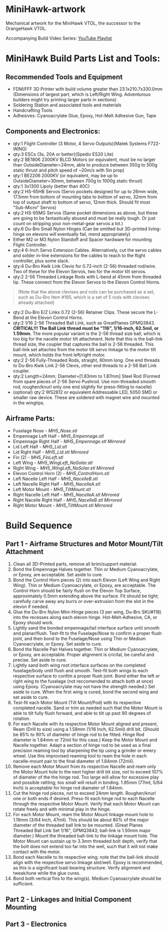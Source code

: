 # MiniHawk-artwork
Mechanical artwork for the MiniHawk VTOL, the successor to the OrangeHawk VTOL.

Accompanying Build Video Series: [YouTube Playlist](https://www.youtube.com/playlist?list=PLEMjH2uELUcYI_DS1zthgjE4Su79LeA_G)

# MiniHawk Build Parts List and Tools:
## Recommended Tools and Equipment
 - FDM/FFF 3D Printer with build volume greater than 23.1x210.7x330.0mm (Dimensions of largest part, which is Left/Right Wing. Adventurous builders might try printing larger parts in sections)
 - Soldering Station and associated tools and materials
 - Handcrafting Tools
 - Adhesives: Cyanoacrylate Glue, Epoxy, Hot-Melt Adhesive Gun, Tape
   
## Components and Electronics:
 - qty:1 Flight Controller (3 Motor, 4 Servo Outputs)(Matek Systems F722-WING)
 - qty:3 ESCs (3s, 20A or better)(Spedix ES20 Lite)
 - qty:2 BE1806 2300KV BLCD Motors (or equivalent, must be no larger than OutsideDiameter=24mm, able to produce between 350g to 500g static thrust and pitch speed of ~20m/s with 5in prop)
 - qty:1 BE2206 2000KV (or equivalent, may be up to OutsideDiameter=30mm, between 700g to 1000g static thrust)
 - qty:1 3s1300 Lipoly (better than 40C)
 - qty:2 HS-65HB Servos (Servo pockets designed for up to 26mm wide, 17.5mm from bottom of mounting tabs to bottom of servo, 32mm from top of output shaft to bottom of servo, 12mm thick. Should fit most "Sub-Micro" Servos)
 - qty:2 HS-65MG Servos (Same pocket dimensions as above, but these are going to be fantastically abused and must be really tough. Or just count on stripping your non-metal-gear servos a lot.)
 - qty:6 Du-Bro Small Nylon Hinges (Can be omitted but 3D-printed living-hinge on elevons will eventually fail, mend appropriately)
 - Either M2 or M3 Nylon Standoff and Spacer hardware for mounting Flight Controller.
 - qty:4 6-Inch Servo Extension Cables. Alternatively, cut the servo cables and solder in-line extensions for the cables to reach to the flight controller, plus some slack.
 - qty:4 Du-Bro Kwik Link Clevis for 0.72-inch (2-56) threaded rod/wire. Two of these for the Elevon Servos, two for the motor tilt servos.
 - qty:2 2-56 Threaded Linkage Rods with L-bend at 45mm from threaded tip. These connect from the Elevon Servos to the Elevon Control Horns. 
 > (Note that the above clevises and rods can be purchased as a set, such as Du-Bro Item #185, which is a set of 5 rods with clevises already attached)
 - qty:2 Du-Bro E/Z Links 0.72 (2-56) Retainer Clips. These secure the L-Bend at the Elevon Control Horns.
 - qty:2 1/16 2-56 Threaded Ball Link, such as GreatPlanes GPMQ3843. **CRITICAL!!! The Ball Link thread must be "116", 1/16-inch, 62.5mil, or 1.59mm.** The more popular variant is the 2-56 thread size ball, which is too big for the nacelle motor tilt attachment. Note that this is the ball-link thread size, the coupler that captures the ball is 2-56 threaded. This ball-link set attaches from the motor tilt servo linkage to the motor tilt mount, which holds the front left/right motor.
 - qty:2 2-56 Fully-Threaded Rods, straight, 60mm long. One end threads to Du-Bro Kwik Link 2-56 Clevis, other end threads to a 2-56 Ball Link coupler.
 - qty:2 Length=24mm, Diameter=[1.83mm to 1.87mm] Steel Rod (Formed from spare pieces of 2-56 Servo Pushrod. Use non-threaded smooth rod, roughen/knurl only one end slightly for press-fitting to nacelle)
 - (optional) qty:2 WS2812 or equivalent Addressable LED, 5050 SMD or smaller raw device. These are soldered with magnet wire and mounted in the wingtips.
   
 
## Airframe Parts:
 - Fuselage Nose - *MH5_Nose.stl*
 - Empennage Left Half - *MH5_Empennage.stl*
 - Empennage Right Half - *MH5_Empennage.stl Mirrored*
 - Lid Left Half - *MH5_Lid.stl*
 - Lid Right Half - *MH5_Lid.stl Mirrored*
 - Fin (2) - *MH5_FinLeft.stl*
 - Left Wing - *MH5_WingLeft_NoSolar.stl*
 - Right Wing - *MH5_WingLeft_NoSolar.stl Mirrored*
 - Elevon Control Horn (2) - *MH5_ControlHorn.stl*
 - Left Nacelle Left Half - *MH5_NacelleB.stl*
 - Left Nacelle Right Half - *MH5_NacelleA.stl*
 - Left Motor Mount - *MH5_TiltMount.stl*
 - Right Nacelle Left Half - *MH5_NacelleA.stl Mirrored*
 - Right Nacelle Right Half - *MH5_NacelleB.stl Mirrored*
 - Right Motor Mount  - *MH5_TiltMount.stl Mirrored*
 
 
# Build Sequence

## Part 1 - Airframe Structures and Motor Mount/Tilt Attachment
1. Clean all 3D-Printed parts, remove all brim/support material.
2. Bond the Empennage Halves together. Thin or Medium Cyanoacrylate, or Epoxy, are acceptable. Set aside to cure.
3. Bond the Control Horn pieces (2) into each Elevon (Left Wing and Right Wing). Thin or Medium Cyanoacrylate, or Epoxy, are acceptable. The Control Horn should be fairly flush on the Elevon Top Surface, approximately 0.5mm extending above the surface. Fit should be tight; carefully carve away any burrs or over-extrusion from the slot in the elevon if needed.
4. Glue the Du-Bro Nylon Mini-Hinge pieces (3 per wing, Du-Bro SKU#118) into the recesses along each elevon hinge. Hot-Melt-Adhesive, CA, or Epoxy should work.
3. Lightly sand the bonded empennage/tail interface surface until smooth and planar/flush. Test-fit to the Fuselage/Nose to confirm a proper flush joint, and then bond to the Fuselage/Nose using Thin or Medium Cyanoacrylate, or Epoxy. Set aside to cure.
4. Bond the Nacelle Pair Halves together. Thin or Medium Cyanoacrylate, or Epoxy, are acceptable. Proper alignment is cricital, be careful and precise. Set aside to cure.
5. Lightly sand both wing root interface surfaces on the completed fuselage/body until flush and smooth. Test-fit both wings to each respective surface to confim a proper flush joint. Bond either the left or right wing to the fuselage (not reccomended to attach both at once) using Epoxy. (Cyanoacrylate may not have the strength needed.) Set aside to cure. When the first wing is cured, bond the second wing and set aside to cure.
6. Test-fit each Motor Mount (Tilt Mount/Pod) with its respective completed nacelle. Sand or trim as needed such that the Motor Mount is able to tilt fully flush forward, and able to tilt up past 90 degrees of rotation.
7. For each Nacelle with its respective Motor Mount aligned and present, Ream (Drill to size) using a 1.58mm (1/16 Inch, 62.5mil) drill bit. (Should be 85% to 90% of diameter of hinge rod to be fitted. Hinge Rod diameter is 1.84mm or 72mil for this case.) Keep the Motor Mount and Nacelle together. Adapt a section of hinge rod to be used as a final precision reaming tool by sharpening the tip using a grinder or emery wheel. Use this improvised reaming tool to ream the hole in each nacelle-mount pair to the final diameter of 1.84mm (72mil).
8. Remove each Motor Mount from its respective Nacelle and ream only the Motor Mount hole to the next higher drill bit size, not to exceed 107% of diameter of the the hinge rod. Too large will allow for excessive play and possible rattling; too small will result in binding. 1.95mm (77mil, 5/64 Inch) is acceptable for hinge rod diamater of 1.84mm.
9. Cut the hinge rod pieces, not to exceed 24mm length. Roughen/knurl one or both ends if desired. Press-fit each hinge rod to each Nacelle through the respective Motor Mount. Verify that each Motor Mount can rotate freely and with minimal play in the hinge.
10. For each Motor Mount, ream the Motor Mount linkage mount hole to 1.19mm (3/64 Inch, 47mil). This should be about 80% of the major diameter of the threaded ball link to be mounted. (Great Planes Threaded Ball Link Set 1/16", GPMQ3843; ball-link is 1.50mm major diameter.) Mount the threaded ball-link to the linkage mount hole. The Motor Mount can sustain up to 3.3mm threaded bolt depth, verify that the bolt does not extend too far into the well, such that it will not make contact with the motor.
11. Bond each Nacelle to its respective wing; note that the ball-link should align with the respective servo linkage slot/well. Epoxy is recommended, as this is a significant load-bearing structure. Verify alignment and tweak/tune while the glue cures.
12. Bond both vertical fins to the wing(s). Medium Cyanoacrylate should be sufficient.

## Part 2 - Linkages and Initial Component Mounting

## Part 3 - Electronics






